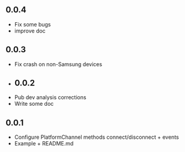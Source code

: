 ## 0.0.4
* Fix some bugs
* improve doc
## 0.0.3
* Fix crash on non-Samsung devices
* ## 0.0.2
* Pub dev analysis corrections 
* Write some doc
## 0.0.1
* Configure PlatformChannel methods connect/disconnect + events
* Example + README.md
